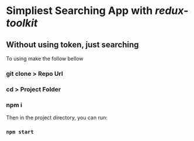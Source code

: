 # Simpliest Searching App with *redux-toolkit*

## Without using token, just searching

To using make the follow bellow
### git clone > Repo Url
### cd > Project Folder
### npm i

Then in the project directory, you can run:

### `npm start`
